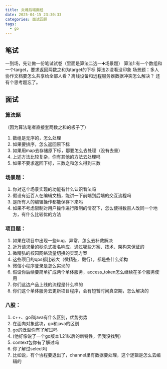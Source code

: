 ```yaml
---
title: 炎魂后端面经
date: 2025-04-15 23:30:33
categories: 面试回顾
tags:
  - go
---
```

## 笔试
一到场，先让做一份笔试试卷（里面是算法二选一➕场景题）
算法1:有一个数组和一个target，要求返回两数之和为target的下标
算法2:没看没印象
场景题：多人协作文档要怎么共享给全部人看？离线设备和远程服务器数据冲突怎么解决？
还有个思考题忘了。
## 面试
### 算法题
（因为算法笔者直接套两数之和的板子了）
1. 数组是无序的，怎么处理
2. 如果要排序，怎么返回原下标
3. 如果用map去存储原下标，那要怎么去处理（没有去重）
4. 上述方法比较复杂，你有其他的方法去处理吗
5. 如果不要求返回下标，三数之和怎么得到三数

### 场景题：
1. 你对这个场景实现的功能有什么认识看法吗
2. 假设有近百人在编辑文档，能讲一下前端到后端的交互流程吗
3. 是所有人的编辑操作都能保存下来吗
4. 如果不考虑限制对用户操作进行限制的情况下，怎么使得数百人改同一个地方，有什么比较优的方法

### 项目题：
1. 如果在项目中出现一些bug、异常，怎么去补救解决
2. 近万请求量的秒杀式报名响应，通过哪些方案、技术、架构来保证的
3. 微精弘的校园网络流量切换的实现方案
4. 这些项目的qps都比较大（微精弘、毅行），都是些什么架构
5. 微信小程序登录是怎么实现的
6. 假设你后续要简单扩成两个单体服务，access_token怎么继续在多个服务使用
7. 你们这边产品上线的流程是什么样的
8. 你们这个单体服务去更新项目程序，会有短暂时间真空期，怎么解决的

### 八股：
1. c++、go和java有什么区别，优势劣势
2. 在面向对象这块，go和java的区别
3. go的泛型你有了解过吗
4. (他好像说了一个go版本1.21以后的新特性，但我没找到)
5. context包你有了解过吗
6. 你了解过select吗
7. 比如说，有个协程要退出了，channel里有数据要处理，这个逻辑是怎么去编辑的
